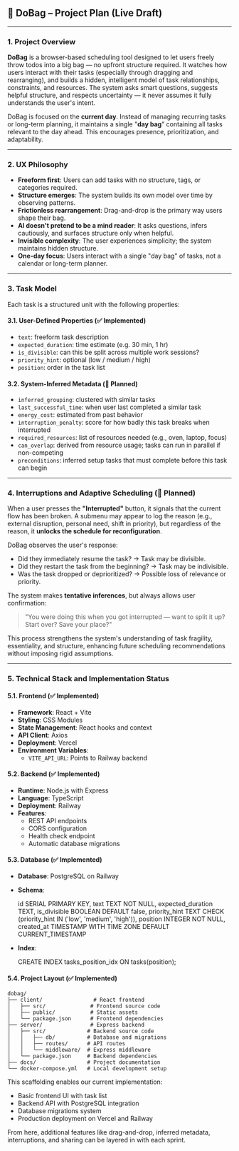 ## 📘 **DoBag – Project Plan (Live Draft)**

---

### 1. **Project Overview**

**DoBag** is a browser-based scheduling tool designed to let users freely throw todos into a big bag — no upfront structure required. It watches how users interact with their tasks (especially through dragging and rearranging), and builds a hidden, intelligent model of task relationships, constraints, and resources. The system asks smart questions, suggests helpful structure, and respects uncertainty — it never assumes it fully understands the user's intent.

DoBag is focused on the **current day**. Instead of managing recurring tasks or long-term planning, it maintains a single "**day bag**" containing all tasks relevant to the day ahead. This encourages presence, prioritization, and adaptability.

---

### 2. **UX Philosophy**

- **Freeform first**: Users can add tasks with no structure, tags, or categories required.
- **Structure emerges**: The system builds its own model over time by observing patterns.
- **Frictionless rearrangement**: Drag-and-drop is the primary way users shape their bag.
- **AI doesn't pretend to be a mind reader**: It asks questions, infers cautiously, and surfaces structure only when helpful.
- **Invisible complexity**: The user experiences simplicity; the system maintains hidden structure.
- **One-day focus**: Users interact with a single "day bag" of tasks, not a calendar or long-term planner.

---

### 3. **Task Model**

Each task is a structured unit with the following properties:

#### 3.1. **User-Defined Properties** (✅ Implemented)
- `text`: freeform task description
- `expected_duration`: time estimate (e.g. 30 min, 1 hr)
- `is_divisible`: can this be split across multiple work sessions?
- `priority_hint`: optional (low / medium / high)
- `position`: order in the task list

#### 3.2. **System-Inferred Metadata** (🔄 Planned)
- `inferred_grouping`: clustered with similar tasks
- `last_successful_time`: when user last completed a similar task
- `energy_cost`: estimated from past behavior
- `interruption_penalty`: score for how badly this task breaks when interrupted
- `required_resources`: list of resources needed (e.g., oven, laptop, focus)
- `can_overlap`: derived from resource usage; tasks can run in parallel if non-competing
- `preconditions`: inferred setup tasks that must complete before this task can begin

---

### 4. **Interruptions and Adaptive Scheduling** (🔄 Planned)

When a user presses the **"Interrupted"** button, it signals that the current flow has been broken. A submenu may appear to log the reason (e.g., external disruption, personal need, shift in priority), but regardless of the reason, it **unlocks the schedule for reconfiguration**.

DoBag observes the user's response:
- Did they immediately resume the task? → Task may be divisible.
- Did they restart the task from the beginning? → Task may be indivisible.
- Was the task dropped or deprioritized? → Possible loss of relevance or priority.

The system makes **tentative inferences**, but always allows user confirmation:
> "You were doing this when you got interrupted — want to split it up? Start over? Save your place?"

This process strengthens the system's understanding of task fragility, essentiality, and structure, enhancing future scheduling recommendations without imposing rigid assumptions.

---

### 5. **Technical Stack and Implementation Status**

#### 5.1. **Frontend** (✅ Implemented)
- **Framework**: React + Vite
- **Styling**: CSS Modules
- **State Management**: React hooks and context
- **API Client**: Axios
- **Deployment**: Vercel
- **Environment Variables**:
  - `VITE_API_URL`: Points to Railway backend

#### 5.2. **Backend** (✅ Implemented)
- **Runtime**: Node.js with Express
- **Language**: TypeScript
- **Deployment**: Railway
- **Features**:
  - REST API endpoints
  - CORS configuration
  - Health check endpoint
  - Automatic database migrations

#### 5.3. **Database** (✅ Implemented)
- **Database**: PostgreSQL on Railway
- **Schema**:

    id SERIAL PRIMARY KEY,
    text TEXT NOT NULL,
    expected_duration TEXT,
    is_divisible BOOLEAN DEFAULT false,
    priority_hint TEXT CHECK (priority_hint IN ('low', 'medium', 'high')),
    position INTEGER NOT NULL,
    created_at TIMESTAMP WITH TIME ZONE DEFAULT CURRENT_TIMESTAMP

- **Index**:

    CREATE INDEX tasks_position_idx ON tasks(position);

#### 5.4. **Project Layout** (✅ Implemented)

    dobag/
    ├── client/                # React frontend
    │   ├── src/              # Frontend source code
    │   ├── public/           # Static assets
    │   └── package.json      # Frontend dependencies
    ├── server/               # Express backend
    │   ├── src/             # Backend source code
    │   │   ├── db/          # Database and migrations
    │   │   ├── routes/      # API routes
    │   │   └── middleware/  # Express middleware
    │   └── package.json     # Backend dependencies
    ├── docs/                # Project documentation
    └── docker-compose.yml   # Local development setup

This scaffolding enables our current implementation:
- Basic frontend UI with task list
- Backend API with PostgreSQL integration
- Database migrations system
- Production deployment on Vercel and Railway

From here, additional features like drag-and-drop, inferred metadata, interruptions, and sharing can be layered in with each sprint.


